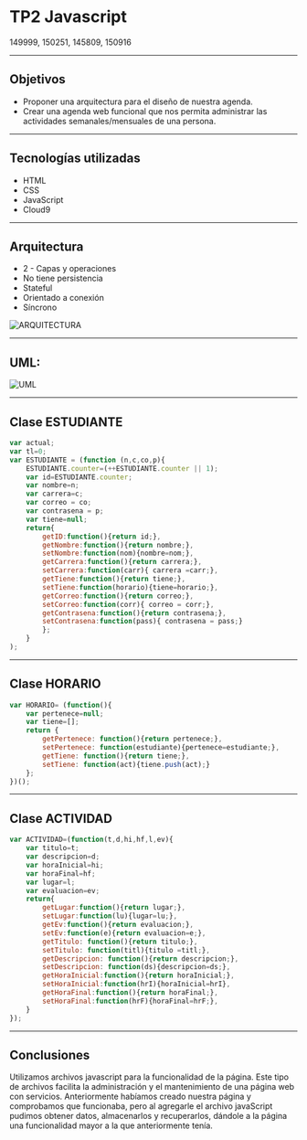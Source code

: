 # TP2 Javascript

149999, 150251, 145809, 150916

---
## Objetivos

- Proponer una arquitectura para el diseño de nuestra agenda.
- Crear una agenda web funcional que nos permita administrar las actividades semanales/mensuales de una persona.

---
## Tecnologías utilizadas
- HTML
- CSS
- JavaScript
- Cloud9
---
## Arquitectura
- 2 - Capas y operaciones
- No tiene persistencia
- Stateful
- Orientado a conexión
- Síncrono

![ARQUITECTURA](https://raw.githubusercontent.com/monicavelaje/agenda/master/ARQUITECTURA.PNG)

---

## UML:

![UML](https://raw.githubusercontent.com/monicavelaje/agenda/master/UML.PNG)

---
## Clase ESTUDIANTE

```javascript
var actual;
var tl=0;
var ESTUDIANTE = (function (n,c,co,p){
    ESTUDIANTE.counter=(++ESTUDIANTE.counter || 1);
    var id=ESTUDIANTE.counter;
    var nombre=n;
    var carrera=c;
    var correo = co;
    var contrasena = p;
    var tiene=null;
    return{
        getID:function(){return id;},
        getNombre:function(){return nombre;},
        setNombre:function(nom){nombre=nom;},
        getCarrera:function(){return carrera;},
        setCarrera:function(carr){ carrera =carr;},
        getTiene:function(){return tiene;},
        setTiene:function(horario){tiene=horario;},
        getCorreo:function(){return correo;},
        setCorreo:function(corr){ correo = corr;},
        getContrasena:function(){return contrasena;},
        setContrasena:function(pass){ contrasena = pass;}
        };
    }
);
```
---
## Clase HORARIO
```javascript
var HORARIO= (function(){
    var pertenece=null;
    var tiene=[];
    return {
        getPertenece: function(){return pertenece;},
        setPertenece: function(estudiante){pertenece=estudiante;},
        getTiene: function(){return tiene;},
        setTiene: function(act){tiene.push(act);}
    };
})();
```
---
## Clase ACTIVIDAD
```javascript
var ACTIVIDAD=(function(t,d,hi,hf,l,ev){
    var titulo=t;
    var descripcion=d;
    var horaInicial=hi;
    var horaFinal=hf;
    var lugar=l;
    var evaluacion=ev;
    return{
        getLugar:function(){return lugar;},
        setLugar:function(lu){lugar=lu;},
        getEv:function(){return evaluacion;},
        setEv:function(e){return evaluacion=e;},
        getTitulo: function(){return titulo;},
        setTitulo: function(titl){titulo =titl;},
        getDescripcion: function(){return descripcion;},
        setDescripcion: function(ds){descripcion=ds;},
        getHoraInicial:function(){return horaInicial;},
        setHoraInicial:function(hrI){horaInicial=hrI},
        getHoraFinal:function(){return horaFinal;},
        setHoraFinal:function(hrF){horaFinal=hrF;},
    }
});
```
---
## Conclusiones
Utilizamos archivos javascript para la funcionalidad de la página. Este tipo de archivos facilita la administración y el mantenimiento de una página web con servicios. 
Anteriormente habíamos creado nuestra página y comprobamos que funcionaba, pero al agregarle el archivo javaScript pudimos obtener datos, almacenarlos y recuperarlos, dándole a la página una funcionalidad mayor a la que anteriormente tenía.
